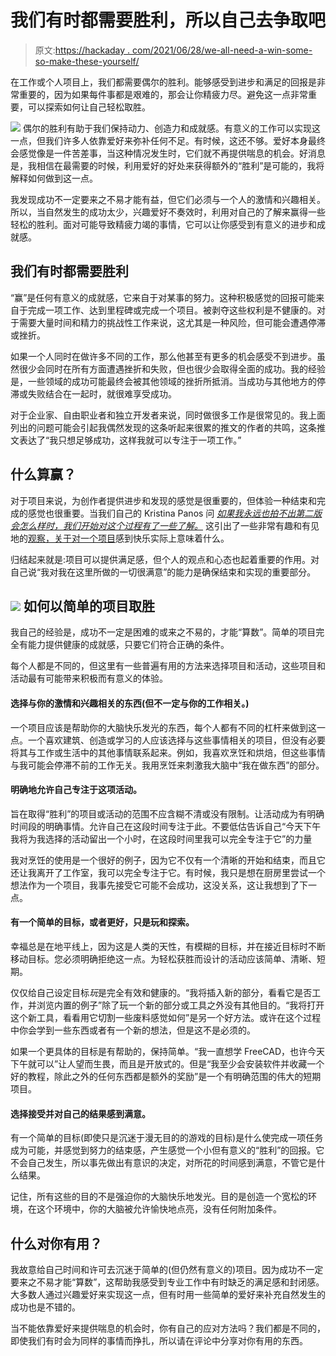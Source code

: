 # 我们有时都需要胜利，所以自己去争取吧

> 原文:[https://hackaday . com/2021/06/28/we-all-need-a-win-some-so-make-these-yourself/](https://hackaday.com/2021/06/28/we-all-need-a-win-sometimes-so-make-them-yourself/)

在工作或个人项目上，我们都需要偶尔的胜利。能够感受到进步和满足的回报是非常重要的，因为如果每件事都是艰难的，那会让你精疲力尽。避免这一点非常重要，可以探索如何让自己轻松取胜。

[![](../Images/6ca190926cd2f8979a8fa6dea16ee2a6.png)](https://hackaday.com/wp-content/uploads/2021/06/hackaday-quote-in-body-a-win-is.png) 偶尔的胜利有助于我们保持动力、创造力和成就感。有意义的工作可以实现这一点，但我们许多人依靠爱好来弥补任何不足。有时候，这还不够。爱好本身最终会感觉像是一件苦差事，当这种情况发生时，它们就不再提供喘息的机会。好消息是，我相信在最需要的时候，利用爱好的好处来获得额外的“胜利”是可能的，我将解释如何做到这一点。

我发现成功不一定要来之不易才能有益，但它们必须与一个人的激情和兴趣相关。所以，当自然发生的成功太少，兴趣爱好不奏效时，利用对自己的了解来赢得一些轻松的胜利。面对可能导致精疲力竭的事情，它可以让你感受到有意义的进步和成就感。

## 我们有时都需要胜利

“赢”是任何有意义的成就感，它来自于对某事的努力。这种积极感觉的回报可能来自于完成一项工作、达到里程碑或完成一个项目。被剥夺这些权利是不健康的。对于需要大量时间和精力的挑战性工作来说，这尤其是一种风险，但可能会遭遇停滞或挫折。

如果一个人同时在做许多不同的工作，那么他甚至有更多的机会感受不到进步。虽然很少会同时在所有方面遭遇挫折和失败，但也很少会取得全面的成功。我的经验是，一些领域的成功可能最终会被其他领域的挫折所抵消。当成功与其他地方的停滞或失败结合在一起时，就很难享受成功。

对于企业家、自由职业者和独立开发者来说，同时做很多工作是很常见的。我上面列出的问题可能会引起我偶然发现的这条听起来很累的推文的作者的共鸣，这条推文表达了“我只想足够成功，这样我就可以专注于一项工作。”

## 什么算赢？

对于项目来说，为创作者提供进步和发现的感觉是很重要的，但体验一种结束和完成的感觉也很重要。当我们自己的 Kristina Panos 问 [*如果我永远也拍不出第二版会怎么样时，我们开始对这个过程有了一些了解。*](https://hackaday.com/2021/02/25/what-if-i-never-make-version-two/) 这引出了一些非常有趣和有见地的[观察，关于对一个项目](https://hackaday.io/page/10115-the-psychology-of-version-two)感到快乐实际上意味着什么。

归结起来就是:项目可以提供满足感，但个人的观点和心态也起着重要的作用。对自己说“我对我在这里所做的一切很满意”的能力是确保结束和实现的重要部分。

## [![](../Images/6cde52c4c6840928105dc720d40da87f.png)](https://hackaday.com/wp-content/uploads/2021/06/hackaday-quote-in-body-supplement.png) 如何以简单的项目取胜

我自己的经验是，成功不一定是困难的或来之不易的，才能“算数”。简单的项目完全有能力提供健康的成就感，只要它们符合正确的条件。

每个人都是不同的，但这里有一些普遍有用的方法来选择项目和活动，这些项目和活动最有可能带来积极而有意义的体验。

#### 选择与你的激情和兴趣相关的东西(但不一定与你的工作相关。)

一个项目应该是帮助你的大脑快乐发光的东西，每个人都有不同的杠杆来做到这一点。一个喜欢建筑、创造或学习的人应该选择与这些事情相关的项目，但没有必要将其与工作或生活中的其他事情联系起来。例如，我喜欢烹饪和烘焙，但这些事情与我可能会停滞不前的工作无关。我用烹饪来刺激我大脑中“我在做东西”的部分。

#### 明确地允许自己专注于这项活动。

旨在取得“胜利”的项目或活动的范围不应含糊不清或没有限制。让活动成为有明确时间段的明确事情。允许自己在这段时间专注于此。不要低估告诉自己“今天下午我将为我选择的活动留出一个小时，在这段时间里我可以完全专注于它”的力量

我对烹饪的使用是一个很好的例子，因为它不仅有一个清晰的开始和结束，而且它还让我离开了工作室，我可以完全专注于它。有时候，我只是想在厨房里尝试一个想法作为一个项目，我事先接受它可能不会成功，这没关系，这让我想到了下一点。

#### 有一个简单的目标，或者更好，只是玩和探索。

幸福总是在地平线上，因为这是人类的天性，有模糊的目标，并在接近目标时不断移动目标。您必须明确拒绝这一点。为轻松获胜而设计的活动应该简单、清晰、短期。

仅仅给自己设定目标*玩*是完全有效和健康的。“我将插入新的部分，看看它是否工作，并浏览内置的例子”除了玩一个新的部分或工具之外没有其他目的。“我将打开这个新工具，看看用它切割一些废料感觉如何”是另一个好方法。或许在这个过程中你会学到一些东西或者有一个新的想法，但是这不是必须的。

如果一个更具体的目标是有帮助的，保持简单。“我一直想学 FreeCAD，也许今天下午就可以”让人望而生畏，而且是开放式的。但是“我至少会安装软件并收藏一个好的教程，除此之外的任何东西都是额外的奖励”是一个有明确范围的伟大的短期项目。

#### 选择接受并对自己的结果感到满意。

有一个简单的目标(即使只是沉迷于漫无目的的游戏的目标)是什么使完成一项任务成为可能，并感觉到努力的结束感，产生感觉一个小但有意义的“胜利”的回报。它不会自己发生，所以事先做出有意识的决定，对所花的时间感到满意，不管它是什么结果。

记住，所有这些的目的不是强迫你的大脑快乐地发光。目的是创造一个宽松的环境，在这个环境中，你的大脑被允许愉快地点亮，没有任何附加条件。

## 什么对你有用？

我故意给自己时间和许可去沉迷于简单的(但仍然有意义的)项目。因为成功不一定要来之不易才能“算数”，这帮助我感受到专业工作中有时缺乏的满足感和封闭感。大多数人通过兴趣爱好来实现这一点，但有时用一些简单的爱好来补充自然发生的成功也是不错的。

当不能依靠爱好来提供喘息的机会时，你有自己的应对方法吗？我们都是不同的，即使我们有时会为同样的事情而挣扎，所以请在评论中分享对你有用的东西。
